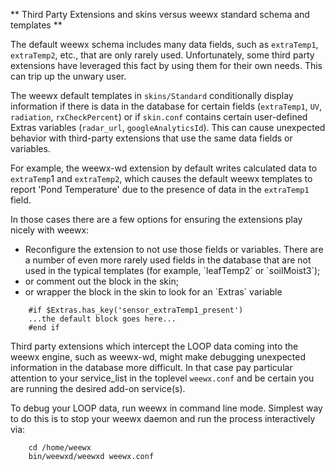 ** Third Party Extensions and skins versus weewx standard schema and templates **

The default weewx schema includes many data fields, such as `extraTemp1`, `extraTemp2`, etc., that are only rarely used. Unfortunately, some third party extensions have leveraged this fact by using them for their own needs. This can trip up the unwary user.

The weewx default templates in `skins/Standard` conditionally display information if there is data in the database for certain fields (`extraTemp1`, `UV`, `radiation`, `rxCheckPercent`) or if `skin.conf` contains certain user-defined Extras variables (`radar_url`, `googleAnalyticsId`).   This can cause unexpected behavior with third-party extensions that use the same data fields or variables.

For example, the weewx-wd extension by default writes calculated data to `extraTemp`1 and `extraTemp2`, which causes the default weewx templates to report 'Pond Temperature' due to the presence of data in the `extraTemp1` field.

In those cases there are a few options for ensuring the extensions play nicely with weewx:
<ul>
<li> Reconfigure the extension to not use those fields or variables. There are a number of even more rarely used fields in the database that are not used in the typical templates (for example, `leafTemp2` or `soilMoist3`);</li>
<li> or comment out the block in the skin;</li>
<li> or wrapper the block in the skin to look for an `Extras` variable</li>
</ul>

~~~~~~~
    #if $Extras.has_key('sensor_extraTemp1_present')
    ...the default block goes here...
    #end if
~~~~~~~

Third party extensions which intercept the LOOP data coming into the weewx engine, such as weewx-wd, might make debugging unexpected information in the database more difficult.  In that case pay particular attention to your service_list in the toplevel `weewx.conf` and be certain you are running the desired add-on service(s).

To debug your LOOP data, run weewx in command line mode. Simplest way to do this is to stop your weewx daemon and run the process interactively via:

~~~~~~~~
    cd /home/weewx
    bin/weewxd/weewxd weewx.conf
~~~~~~~~